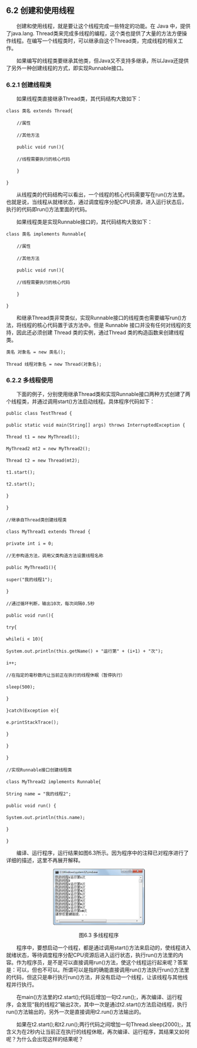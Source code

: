 ## 6.2  创建和使用线程

 

&emsp;&emsp;创建和使用线程，就是要让这个线程完成一些特定的功能。在 Java 中，提供了java.lang. Thread类来完成多线程的编程，这个类也提供了大量的方法方便操作线程。在编写一个线程类时，可以继承自这个Thread类，完成线程的相关工作。

&emsp;&emsp;如果编写的线程类要继承其他类，但Java又不支持多继承，所以Java还提供了另外一种创建线程的方式，即实现Runnable接口。

### 6.2.1  创建线程类  

&emsp;&emsp;如果线程类直接继承Thread类，其代码结构大致如下：


```
class 类名 extends Thread{

    //属性

    //其他方法

    public void run(){

    //线程需要执行的核心代码

    }

}
```


&emsp;&emsp;从线程类的代码结构可以看出，一个线程的核心代码需要写在run()方法里。也就是说，当线程从就绪状态，通过调度程序分配CPU资源，进入运行状态后，执行的代码即run()方法里面的代码。

&emsp;&emsp;如果线程类是实现Runnable接口的，其代码结构大致如下：


```
class 类名 implements Runnable{

    //属性

    //其他方法

    public void run(){

    //线程需要执行的核心代码 

    }

}
```


&emsp;&emsp;和继承Thread类非常类似，实现Runnable接口的线程类也需要编写run()方法，将线程的核心代码置于该方法中。但是 Runnable 接口并没有任何对线程的支持，因此还必须创建 Thread 类的实例，通过Thread 类的构造函数来创建线程类。


```
类名 对象名 = new 类名();

Thread 线程对象名 = new Thread(对象名);
```


### 6.2.2  多线程使用  

&emsp;&emsp;下面的例子，分别使用继承Thread类和实现Runnable接口两种方式创建了两个线程类，并通过调用start()方法启动线程。具体程序代码如下：


```
public class TestThread {

public static void main(String[] args) throws InterruptedException {

Thread t1 = new MyThread1();

MyThread2 mt2 = new MyThread2();

Thread t2 = new Thread(mt2);

t1.start();

t2.start();

}

}

//继承自Thread类创建线程类

class MyThread1 extends Thread {

private int i = 0;

//无参构造方法，调用父类构造方法设置线程名称

public MyThread1(){

super("我的线程1");

}

//通过循环判断，输出10次，每次间隔0.5秒

public void run(){

try{

while(i < 10){

System.out.println(this.getName() + "运行第" + (i+1) + "次");

i++;

//在指定的毫秒数内让当前正在执行的线程休眠（暂停执行）

sleep(500);

}

}catch(Exception e){

e.printStackTrace();

}

}

}

//实现Runnable接口创建线程类

class MyThread2 implements Runnable{

String name = "我的线程2";

public void run() {

System.out.println(this.name);

}

}
```


&emsp;&emsp;编译、运行程序，运行结果如图6.3所示。因为程序中的注释已对程序进行了详细的描述，这里不再展开解释。



<p align="center"><img src="../../img/d6z/tu6.3.png" /></p>  
<p align="center">图6.3  多线程程序</p>  



&emsp;&emsp;程序中，要想启动一个线程，都是通过调用start()方法来启动的，使线程进入就绪状态，等待调度程序分配CPU资源后进入运行状态，执行run()方法里的内容。作为程序员，是不是可以直接调用run()方法，使这个线程运行起来呢？答案是：可以，但也不可以。所谓可以是指的确能直接调用run()方法执行run()方法里的代码，但这只是串行执行run()方法，并没有启动一个线程，让该线程与其他线程并行执行。

&emsp;&emsp;在main()方法里的t2.start();代码后增加一句t2.run();，再次编译、运行程序，会发现“我的线程2”输出2次，其中一次是通过t2.start()方法启动线程，执行run()方法输出的，另外一次是直接调用t2.run()方法输出的。

&emsp;&emsp;如果在t2.start();和t2.run();两行代码之间增加一句Thread.sleep(2000);，其含义为在2秒内让当前正在执行的线程休眠，再次编译、运行程序，其结果又如何呢？为什么会出现这样的结果呢？ 

 



